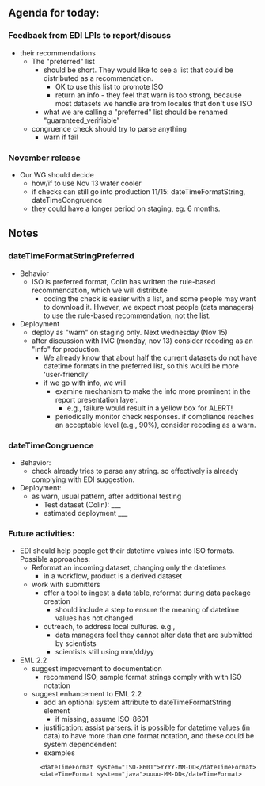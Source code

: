 
## Agenda for today:
### Feedback from EDI LPIs to report/discuss 
* their recommendations
    * The "preferred" list 
      * should be short. They would like to see a list that could be distributed as a recommendation. 
         * OK to use this list to promote ISO
         * return an info - they feel that warn is too strong, because most datasets we handle are from locales that don't use ISO
      * what we are calling a "preferred" list should be renamed "guaranteed_verifiable"
    * congruence check should try to parse anything
      * warn if fail

### November release
* Our WG should decide 
   * how/if to use Nov 13 water cooler
   * if checks can still go into production 11/15: dateTimeFormatString, dateTimeCongruence
   * they could have a longer period on staging, eg. 6 months.

## Notes
### dateTimeFormatStringPreferred
  * Behavior
    * ISO is preferred format, Colin has written the rule-based recommendation, which we will distribute 
      * coding the check is easier with a list, and some people may want to download it. 
      Hwever, we expect most people (data managers) to use the rule-based recommendation, not the list.
   * Deployment
      * deploy as "warn" on staging only. Next wednesday (Nov 15) 
      * after discussion with IMC (monday, nov 13) consider recoding as an "info" for production. 
         * We already know that about half the current datasets do not have datetime formats 
         in the preferred list, so this would be more 'user-friendly'
         * if we go with info, we will 
            * examine mechanism to make the info more prominent in the report presentation layer. 
               * e.g., failure would result in a yellow box for ALERT! 
            * periodically monitor check responses. if compliance reaches an acceptable level (e.g., 90%), consider recoding as a warn.
     
  
### dateTimeCongruence
   * Behavior: 
      * check already tries to parse any string. so effectively is already complying with EDI suggestion. 
   * Deployment: 
      * as warn, usual pattern, after additional testing
         * Test dataset (Colin): ___
         * estimated deployment ___ 
  
### Future activities:
   * EDI should help people get their datetime values into ISO formats. Possible approaches:
      * Reformat an incoming dataset, changing only the datetimes
         * in a workflow, product is a derived dataset
      * work with submitters
         * offer a tool to ingest a data table, reformat during data package creation
            * should include a step to ensure the meaning of datetime values has not changed 
         * outreach, to address local cultures. e.g., 
            * data managers feel they cannot alter data that are submitted by scientists
            * scientists still using mm/dd/yy
   * EML 2.2
      * suggest improvement to documentation
         * recommend ISO, sample format strings comply with with ISO notation
      * suggest enhancement to EML 2.2
         * add an optional system attribute to dateTimeFormatString element
            * if missing, assume ISO-8601
         * justification: assist parsers. it is possible for datetime values (in data) to have more than one format notation, and 
         these could be system dependendent 
         * examples 
```
         <dateTimeFormat system="ISO-8601">YYYY-MM-DD</dateTimeFormat>
         <dateTimeFormat system="java">uuuu-MM-DD</dateTimeFormat>
````
